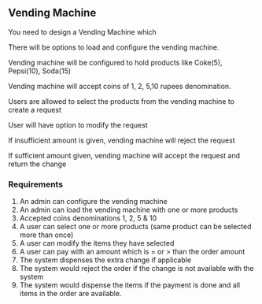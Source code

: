 ## Vending Machine

You need to design a Vending Machine which

There will be options to load and configure the vending machine.

Vending machine will be configured to hold products like Coke(5), Pepsi(10), Soda(15)

Vending machine will accept coins of 1, 2, 5,10 rupees denomination.

Users are allowed to select the products from the vending machine to create a request

User will have option to modify the request

If insufficient amount is given, vending machine will reject the request

If sufficient amount given, vending machine will accept the request and return the change



### Requirements
1. An admin can configure the vending machine
2. An admin can load the vending machine with one or more products
3. Accepted coins denominations 1, 2, 5 & 10
4. A user can select one or more products (same product can be selected more than once)
5. A user can modify the items they have selected
6. A user can pay with an amount which is = or > than the order amount
7. The system dispenses the extra change if applicable
8. The system would reject the order if the change is not available with the system
9. The system would dispense the items if the payment is done and all items in the order are available.
